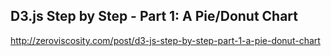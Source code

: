## D3.js Step by Step - Part 1: A Pie/Donut Chart

http://zeroviscosity.com/post/d3-js-step-by-step-part-1-a-pie-donut-chart
